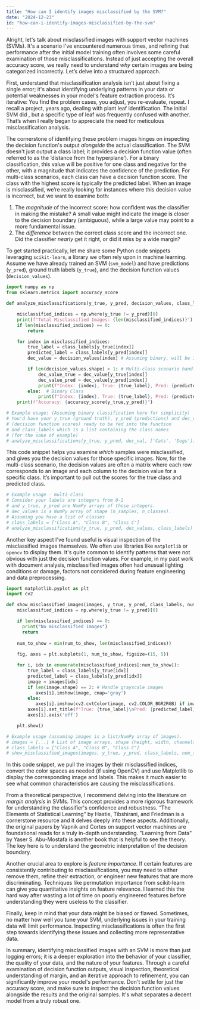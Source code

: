 ```yaml
---
title: "How can I identify images misclassified by the SVM?"
date: "2024-12-23"
id: "how-can-i-identify-images-misclassified-by-the-svm"
---
```


Alright, let's talk about misclassified images with support vector machines (SVMs). It's a scenario I've encountered numerous times, and refining that performance after the initial model training often involves some careful examination of those misclassifications. Instead of just accepting the overall accuracy score, we really need to understand *why* certain images are being categorized incorrectly. Let’s delve into a structured approach.

First, understand that misclassification analysis isn't just about fixing a single error; it's about identifying underlying patterns in your data or potential weaknesses in your model's feature extraction process. It’s iterative: You find the problem cases, you adjust, you re-evaluate, repeat. I recall a project, years ago, dealing with plant leaf identification. The initial SVM did , but a specific type of leaf was frequently confused with another. That’s when I really began to appreciate the need for meticulous misclassification analysis.

The cornerstone of identifying these problem images hinges on inspecting the decision function's output *alongside* the actual classification. The SVM doesn't just output a class label; it provides a decision function value (often referred to as the ‘distance from the hyperplane’). For a binary classification, this value will be positive for one class and negative for the other, with a magnitude that indicates the confidence of the prediction. For multi-class scenarios, each class can have a decision function score. The class with the highest score is typically the predicted label. When an image is misclassified, we’re really looking for instances where this decision value is incorrect, but we want to examine both:

1.  The *magnitude* of the incorrect score: how confident was the classifier in making the mistake? A small value might indicate the image is closer to the decision boundary (ambiguous), while a large value may point to a more fundamental issue.
2.  The *difference* between the correct class score and the incorrect one. Did the classifier *nearly* get it right, or did it miss by a wide margin?

To get started practically, let me share some Python code snippets leveraging `scikit-learn`, a library we often rely upon in machine learning. Assume we have already trained an SVM (`svm_model`) and have predictions (`y_pred`), ground truth labels (`y_true`), and the decision function values (`decision_values`).

```python
import numpy as np
from sklearn.metrics import accuracy_score

def analyze_misclassifications(y_true, y_pred, decision_values, class_labels):

    misclassified_indices = np.where(y_true != y_pred)[0]
    print(f"Total Misclassified Images: {len(misclassified_indices)}")
    if len(misclassified_indices) == 0:
        return

    for index in misclassified_indices:
        true_label = class_labels[y_true[index]]
        predicted_label = class_labels[y_pred[index]]
        dec_value = decision_values[index] # Assuming binary, will be 1 value

        if len(decision_values.shape) > 1: # Multi-class scenario handling
            dec_value_true = dec_value[y_true[index]]
            dec_value_pred = dec_value[y_pred[index]]
            print(f"Index: {index}, True: {true_label}, Pred: {predicted_label}, True Score: {dec_value_true:.2f}, Pred Score: {dec_value_pred:.2f}")
        else:  # Binary Class
            print(f"Index: {index}, True: {true_label}, Pred: {predicted_label}, Decision Value: {dec_value:.2f}")
    print(f"Accuracy: {accuracy_score(y_true,y_pred)}")

# Example usage: (Assuming binary classification here for simplicity)
# You'd have your y_true (ground truth), y_pred (predictions) and dec_val
# (decision function scores) ready to be fed into the function
# and class_labels which is a list containing the class names
# (for the sake of example)
# analyze_misclassifications(y_true, y_pred, dec_val, ['Cats', 'Dogs'])
```

This code snippet helps you examine *which* samples were misclassified, and gives you the decision values for those specific images. Now, for the multi-class scenario, the decision values are often a matrix where each row corresponds to an image and each column to the decision value for a specific class. It’s important to pull out the scores for the true class and predicted class.

```python
# Example usage - multi-class
# Consider your labels are integers from 0-2
# and y_true, y_pred are NumPy arrays of those integers.
# dec_values is a NumPy array of shape (n_samples, n_classes).
# Assuming you have a list of classes
# class_labels = ["Class A", "Class B", "Class C"]
# analyze_misclassifications(y_true, y_pred, dec_values, class_labels)
```

Another key aspect I've found useful is visual inspection of the misclassified images themselves. We often use libraries like `matplotlib` or `opencv` to display them. It's quite common to identify patterns that were not obvious with just the decision function values. For example, in my past work with document analysis, misclassified images often had unusual lighting conditions or damage, factors not considered during feature engineering and data preprocessing.

```python
import matplotlib.pyplot as plt
import cv2

def show_misclassified_images(images, y_true, y_pred, class_labels, num_to_show=5):
    misclassified_indices = np.where(y_true != y_pred)[0]

    if len(misclassified_indices) == 0:
      print("No misclassified images")
      return
    
    num_to_show = min(num_to_show, len(misclassified_indices))
    
    fig, axes = plt.subplots(1, num_to_show, figsize=(15, 5))

    for i, idx in enumerate(misclassified_indices[:num_to_show]):
        true_label = class_labels[y_true[idx]]
        predicted_label = class_labels[y_pred[idx]]
        image = images[idx]
        if len(image.shape) == 2: # Handle grayscale images
           axes[i].imshow(image, cmap='gray')
        else:
           axes[i].imshow(cv2.cvtColor(image, cv2.COLOR_BGR2RGB) if image.shape[2] == 3 else image ) # BGR to RGB for OpenCV
        axes[i].set_title(f"True: {true_label}\nPred: {predicted_label}")
        axes[i].axis('off')

    plt.show()

# Example usage (assuming images is a list/NumPy array of images).
# images = [...] # List of image arrays, shape (height, width, channels) if colored or (height, width) if gray
# class_labels = ["Class A", "Class B", "Class C"]
# show_misclassified_images(images, y_true, y_pred, class_labels, num_to_show=3)
```

In this code snippet, we pull the images by their misclassified indices, convert the color spaces as needed (if using OpenCV) and use Matplotlib to display the corresponding image and labels. This makes it much easier to see what common characteristics are causing the misclassifications.

From a theoretical perspective, I recommend delving into the literature on *margin analysis* in SVMs. This concept provides a more rigorous framework for understanding the classifier's confidence and robustness. “The Elements of Statistical Learning” by Hastie, Tibshirani, and Friedman is a cornerstone resource and it delves deeply into these aspects. Additionally, the original papers by Vapnik and Cortes on support vector machines are foundational reads for a truly in-depth understanding. "Learning from Data" by Yaser S. Abu-Mostafa is another book that is helpful to see the theory. The key here is to understand the geometric interpretation of the decision boundary.

Another crucial area to explore is *feature importance*. If certain features are consistently contributing to misclassifications, you may need to either remove them, refine their extraction, or engineer new features that are more discriminating. Techniques like permutation importance from scikit-learn can give you quantitative insights on feature relevance. I learned this the hard way after wasting a lot of time on poorly engineered features before understanding they were useless to the classifier.

Finally, keep in mind that your data might be biased or flawed. Sometimes, no matter how well you tune your SVM, underlying issues in your training data will limit performance. Inspecting misclassifications is often the first step towards identifying these issues and collecting more representative data.

In summary, identifying misclassified images with an SVM is more than just logging errors; it is a deeper exploration into the behavior of your classifier, the quality of your data, and the nature of your features. Through a careful examination of decision function outputs, visual inspection, theoretical understanding of margin, and an iterative approach to refinement, you can significantly improve your model's performance. Don't settle for just the accuracy score, and make sure to inspect the decision function values alongside the results and the original samples. It's what separates a decent model from a truly robust one.
